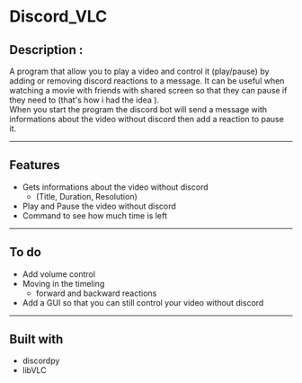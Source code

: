 # Discord_VLC


## Description :
A program that allow you to play a video and control it (play/pause) by adding or removing discord reactions to a message. It can be useful when watching a movie with friends with shared screen so that they can pause if they need to (that's how i had the idea ).  
When you start the program the discord bot will send a message with informations about the video without discord then add a reaction to pause it.

---

## Features

* Gets informations about the video without discord
    * (Title, Duration, Resolution)
* Play and Pause the video without discord
* Command to see how much time is left
 
 ---
## To do
* Add volume control
* Moving in the timeling 
    * forward and backward reactions
* Add a GUI so that you can still control your video without discord

---
 ## Built with 
 * discordpy
 * libVLC

